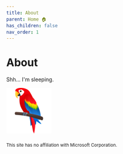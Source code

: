 ```yaml
---
title: About
parent: Home 🏠
has_children: false
nav_order: 1
---
```

# About

Shh... I'm sleeping.

![Parrot](Images/parrot_1f99c.png)

<sub>This site has no affiliation with Microsoft Corporation.</sub>
  
